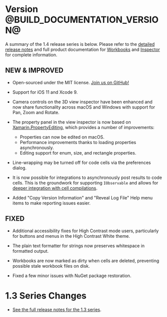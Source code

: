 # Version @BUILD_DOCUMENTATION_VERSION@

A summary of the 1.4 release series is below. Please refer to the
[detailed release notes][docs-detailed-release-notes] and full
product documentation for [Workbooks][docs-workbooks] and
[Inspector][docs-inspector] for complete information.

## NEW & IMPROVED

* Open-sourced under the MIT license. [Join us on GitHub!][github]

* Support for iOS 11 and Xcode 9.

* Camera controls on the 3D view inspector have been enhanced and now share
  functionality across macOS and Windows with support for Pan, Zoom and Rotate.

* The property panel in the view inspector is now based on
  [Xamarin.PropertyEditing][proppy], which provides a number of improvements:
  - Properties can now be edited on macOS.
  - Performance improvements thanks to loading properties asynchronously.
  - Editing support for enum, size, and rectangle properties.

* Line-wrapping may be turned off for code cells via the preferences dialog.

* It is now possible for integrations to asynchronously post results to
  code cells. This is the groundwork for supporting `IObservable` and allows
  for [deeper integration with cell compilations][cell-compilations].

* Added "Copy Version Information" and "Reveal Log File" Help menu items to
  make reporting issues easier.

## FIXED

* Additional accessibility fixes for High Contrast mode users, particularly
  for buttons and menus in the High Contrast White theme.

* The plain text formatter for strings now preserves whitespace in formatted
  output.

* Workbooks are now marked as dirty when cells are deleted, preventing possible
  stale workbook files on disk.

* Fixed a few minor issues with NuGet package restoration.

# 1.3 Series Changes

* [See the full release notes for the 1.3 series][13-series].

[github]: https://github.com/Microsoft/workbooks
[proppy]: https://github.com/xamarin/Xamarin.PropertyEditing
[cell-compilations]: https://github.com/Microsoft/workbooks/blob/master/Samples/CompilationIntegration/AgentIntegration.cs

[docs-workbooks]: https://developer.xamarin.com/guides/cross-platform/workbooks/
[docs-inspector]: https://developer.xamarin.com/guides/cross-platform/inspector/
[docs-detailed-release-notes]: https://developer.xamarin.com/releases/interactive/interactive-1.4/
[13-series]: https://developer.xamarin.com/releases/interactive/interactive-1.3